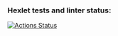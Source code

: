 ### Hexlet tests and linter status:
[![Actions Status](https://github.com/elizablok/java-project-61/workflows/hexlet-check/badge.svg)](https://github.com/elizablok/java-project-61/actions)